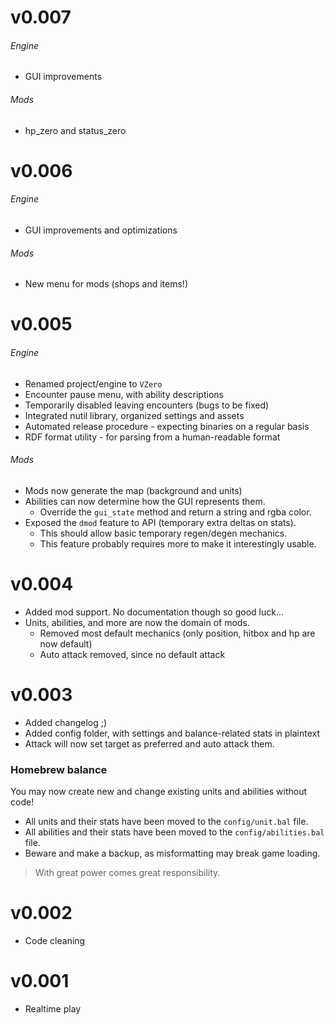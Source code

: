 
# v0.007
###### Engine
- GUI improvements

###### Mods
- hp_zero and status_zero


# v0.006
###### Engine
- GUI improvements and optimizations

###### Mods
- New menu for mods (shops and items!)


# v0.005
###### Engine
- Renamed project/engine to `VZero`
- Encounter pause menu, with ability descriptions
- Temporarily disabled leaving encounters (bugs to be fixed)
- Integrated nutil library, organized settings and assets
- Automated release procedure - expecting binaries on a regular basis
- RDF format utility - for parsing from a human-readable format

###### Mods
- Mods now generate the map (background and units)
- Abilities can now determine how the GUI represents them.
  - Override the `gui_state` method and return a string and rgba color.
- Exposed the `dmod` feature to API (temporary extra deltas on stats).
  - This should allow basic temporary regen/degen mechanics.
  - This feature probably requires more to make it interestingly usable.


# v0.004
- Added mod support. No documentation though so good luck...
- Units, abilities, and more are now the domain of mods.
  - Removed most default mechanics (only position, hitbox and hp are now default)
  - Auto attack removed, since no default attack


# v0.003
- Added changelog ;)
- Added config folder, with settings and balance-related stats in plaintext
- Attack will now set target as preferred and auto attack them.

### Homebrew balance
You may now create new and change existing units and abilities without code!

- All units and their stats have been moved to the `config/unit.bal` file.
- All abilities and their stats have been moved to the `config/abilities.bal` file.
- Beware and make a backup, as misformatting may break game loading.

> With great power comes great responsibility.


# v0.002
- Code cleaning

# v0.001
- Realtime play
